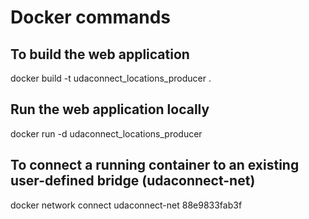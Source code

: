 # Docker commands

## To build the web application
docker build -t udaconnect_locations_producer .

## Run the web application locally
docker run -d udaconnect_locations_producer

## To connect a running container to an existing user-defined bridge (udaconnect-net)
docker network connect udaconnect-net 88e9833fab3f